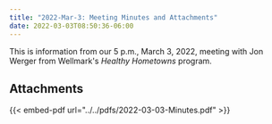 ```yaml
---
title: "2022-Mar-3: Meeting Minutes and Attachments"
date: 2022-03-03T08:50:36-06:00
---
```

This is information from our 5 p.m., March 3, 2022, meeting with Jon Werger from Wellmark's _Healthy Hometowns_ program.
 
## Attachments

{{< embed-pdf url="../../pdfs/2022-03-03-Minutes.pdf" >}}
